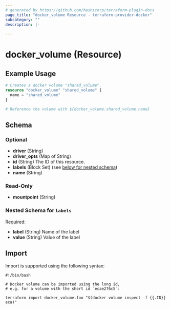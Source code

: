 ```yaml
---
# generated by https://github.com/hashicorp/terraform-plugin-docs
page_title: "docker_volume Resource - terraform-provider-docker"
subcategory: ""
description: |-
  
---
```


# docker_volume (Resource)



## Example Usage

```terraform
# Creates a docker volume "shared_volume".
resource "docker_volume" "shared_volume" {
  name = "shared_volume"
}

# Reference the volume with ${docker_volume.shared_volume.name}
```

<!-- schema generated by tfplugindocs -->
## Schema

### Optional

- **driver** (String)
- **driver_opts** (Map of String)
- **id** (String) The ID of this resource.
- **labels** (Block Set) (see [below for nested schema](#nestedblock--labels))
- **name** (String)

### Read-Only

- **mountpoint** (String)

<a id="nestedblock--labels"></a>
### Nested Schema for `labels`

Required:

- **label** (String) Name of the label
- **value** (String) Value of the label

## Import

Import is supported using the following syntax:

```shell
#!/bin/bash

# Docker volume can be imported using the long id, 
# e.g. for a volume with the short id `ecae276c5`:

terraform import docker_volume.foo "$(docker volume inspect -f {{.ID}} eca)"
```
